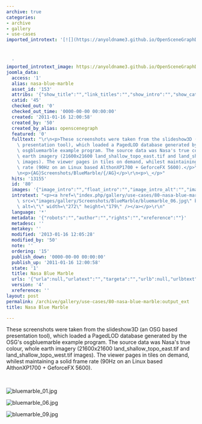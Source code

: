 ```yaml
---
archive: true
categories:
- archive
- gallery
- use-cases
imported_introtext: '[![](https://anyoldname3.github.io/OpenSceneGraphDotComBackup/OpenSceneGraph/www.openscenegraph.com/images/gallery/Screenshots/BlueMarble/bluemarble_06.jpg)](https://anyoldname3.github.io/OpenSceneGraphDotComBackup/OpenSceneGraph/www.openscenegraph.com/index.php/gallery/use-cases/80-nasa-blue-marble.html)



  '
imported_introtext_image: https://anyoldname3.github.io/OpenSceneGraphDotComBackup/OpenSceneGraph/www.openscenegraph.com/images/gallery/Screenshots/BlueMarble/bluemarble_06.jpg
joomla_data:
  access: '1'
  alias: nasa-blue-marble
  asset_id: '153'
  attribs: '{"show_title":"","link_titles":"","show_intro":"","show_category":"","link_category":"","show_parent_category":"","link_parent_category":"","show_author":"","link_author":"","show_create_date":"","show_modify_date":"","show_publish_date":"","show_item_navigation":"","show_icons":"","show_print_icon":"","show_email_icon":"","show_vote":"","show_hits":"","show_noauth":"","urls_position":"","alternative_readmore":"","article_layout":"","show_publishing_options":"","show_article_options":"","show_urls_images_backend":"","show_urls_images_frontend":""}'
  catid: '45'
  checked_out: '0'
  checked_out_time: '0000-00-00 00:00:00'
  created: '2011-01-16 12:00:58'
  created_by: '50'
  created_by_alias: openscenegraph
  featured: '0'
  fulltext: "\r\n<p>These screenshots were taken from the slideshow3D (an OSG based\
    \ presentation tool), which loaded a PagedLOD database generated by the OSG's\
    \ osgbluemarble example program. The source data was Nasa's true colour, whole\
    \ earth imagery (21600x21600 land_shallow_topo_east.tif and land_shallow_topo_west.tif\
    \ images). The viewer pages in tiles on demand, whilest maintaining a solid frame\
    \ rate (90Hz on an Linux based AlthonXP1700 + GeforceFX 5600).</p>\r\n<p>\_</p>\r\
    \n<p>{AG}Screenshots/BlueMarble/{/AG}</p>\r\n<p>\_</p>"
  hits: '13155'
  id: '80'
  images: '{"image_intro":"","float_intro":"","image_intro_alt":"","image_intro_caption":"","image_fulltext":"","float_fulltext":"","image_fulltext_alt":"","image_fulltext_caption":""}'
  introtext: "<p><a href=\"index.php/gallery/use-cases/80-nasa-blue-marble\"><img\
    \ src=\"images/gallery/Screenshots/BlueMarble/bluemarble_06.jpg\" border=\"0\"\
    \ alt=\"\" width=\"272\" height=\"179\" /></a></p>\r\n"
  language: '*'
  metadata: '{"robots":"","author":"","rights":"","xreference":""}'
  metadesc: ''
  metakey: ''
  modified: '2013-01-16 12:05:28'
  modified_by: '50'
  note: ''
  ordering: '15'
  publish_down: '0000-00-00 00:00:00'
  publish_up: '2011-01-16 12:00:58'
  state: '1'
  title: Nasa Blue Marble
  urls: '{"urla":null,"urlatext":"","targeta":"","urlb":null,"urlbtext":"","targetb":"","urlc":null,"urlctext":"","targetc":""}'
  version: '4'
  xreference: ''
layout: post
permalink: /archive/gallery/use-cases/80-nasa-blue-marble:output_ext
title: Nasa Blue Marble

---
```

These screenshots were taken from the slideshow3D (an OSG based presentation tool), which loaded a PagedLOD database generated by the OSG's osgbluemarble example program. The source data was Nasa's true colour, whole earth imagery (21600x21600 land\_shallow\_topo\_east.tif and land\_shallow\_topo\_west.tif images). The viewer pages in tiles on demand, whilest maintaining a solid frame rate (90Hz on an Linux based AlthonXP1700 + GeforceFX 5600).


 




![bluemarble_01.jpg](https://anyoldname3.github.io/OpenSceneGraphDotComBackup/OpenSceneGraph/www.openscenegraph.com/images/gallery/Screenshots/BlueMarble/bluemarble_01.jpg)

![bluemarble_06.jpg](https://anyoldname3.github.io/OpenSceneGraphDotComBackup/OpenSceneGraph/www.openscenegraph.com/images/gallery/Screenshots/BlueMarble/bluemarble_06.jpg)

![bluemarble_09.jpg](https://anyoldname3.github.io/OpenSceneGraphDotComBackup/OpenSceneGraph/www.openscenegraph.com/images/gallery/Screenshots/BlueMarble/bluemarble_09.jpg)




 


